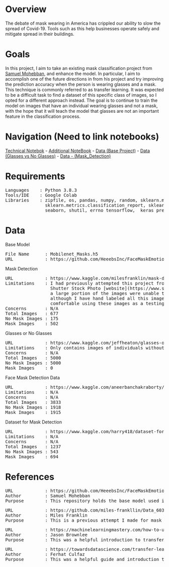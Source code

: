 # Overview
The debate of mask wearing in America has crippled our ability to slow the spread of Covid-19. Tools such as this help businesses operate safely and mitigate spread in their buildings.

# Goals
In this project, I aim to take an existing mask classification project from [Samuel Mohebban](https://github.com/HeeebsInc/FaceMaskEmotionDetection), and enhance the model. In particular, I aim to accomplish one of the future directions in from his project and try improving the prediction accuracy when the person is wearing glasses and a mask. This technique is commonly referred to as transfer learning. It was expected to be a difficult task to find a dataset of this specific class of images, so I opted for a different approach instead. The goal is to continue to train the model on images that have an individual wearing glasses and not a mask, with the hope that it will teach the model that glasses are not an important feature in the classification process. 

# Navigation (Need to link notebooks)

[Technical Notebok]() -
[Additional NoteBook]() -
[Data (Base Project)]() - 
[Data (Glasses vs No Glasses)]() - 
[Data - (Mask_Detection)]()

# Requirements
<pre>
Languages    : Python 3.8.3
Tools/IDE    : Google Colab
Libraries    : zipfile, os, pandas, numpy, random, sklearn.model_selection.train_test_split,
               sklearn.metrics.classification_report, sklearn.metrics.confusion_matrix,
               seaborn, shutil, errno tensorflow,  keras_preprocessing.image.ImageDataGenerator
</pre>

# Data
Base Model
<pre>
File Name      : Mobilenet_Masks.h5
URL            : https://github.com/HeeebsInc/FaceMaskEmotionDetection/blob/master/ModelWeights/Mobilenet_Masks.h5
</pre>

Mask Detection
<pre>
URL            : https://www.kaggle.com/milesfranklin/mask-detection
Limitations    : I had previously attempted this project from scratch and scraped the 
                 Shutter Stock Photo [website](https://www.shutterstock.com). Unfortunately,
                 a large portion of the images were unable to be uploaded to be Kaggle,
                 although I have hand labeled all this images from this set and I am 
                 comfortable using these images as a testing set.
Concerns       : N/A
Total Images   : 677
No Mask Images : 175
Mask Images    : 502
</pre>

Glasses or No Glasses
<pre>
URL            : https://www.kaggle.com/jeffheaton/glasses-or-no-glasses
Limitations    : Only contains images of individuals without a mask.
Concerns       : N/A
Total Images   : 5000
No Mask Images : 5000
Mask Images    : 0
</pre>

Face Mask Detection Data
<pre>
URL            : https://www.kaggle.com/aneerbanchakraborty/face-mask-detection-data
Limitations    : N/A
Concerns       : N/A
Total Images   : 3833
No Mask Images : 1918
Mask Images    : 1915
</pre>

Dataset for Mask Detection
<pre>
URL            : https://www.kaggle.com/harry418/dataset-for-mask-detection
Limitations    : N/A
Concerns       : N/A
Total Images   : 1237
No Mask Images : 543
Mask Images    : 694
</pre>



# References

<pre>
URL            : https://github.com/HeeebsInc/FaceMaskEmotionDetection
Author         : Samuel Mohebban
Purpose        : This repository holds the base model used in the transfer learning process.
</pre>
<pre>
URL            : https://github.com/miles-frankllin/Data_603/blob/main/Mask_Classification_CNN.ipynb
Author         : Miles Franklin
Purpose        : This is a previous attempt I made for mask classification before learning about transfer learning. I used this for refernce code and syntax.
</pre>
<pre>
URL            : https://machinelearningmastery.com/how-to-use-transfer-learning-when-developing-convolutional-neural-network-models/
Author         : Jason Brownlee
Purpose        : This was a helpful introduction to transfer learning and understanding how network types of different layers work.
</pre>
<pre>
URL            : https://towardsdatascience.com/transfer-learning-using-mobilenet-and-keras-c75daf7ff299
Author         : Ferhat Culfaz
Purpose        : This was a helpful guide and introduction to transfer learning.
</pre>
